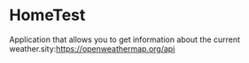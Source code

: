 # HomeTest
Application that allows you to get information about the current weather.sity:https://openweathermap.org/api
